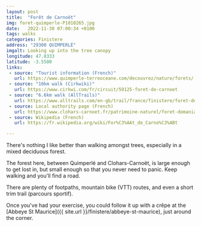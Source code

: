```yaml
---
layout: post
title:  "Forêt de Carnoët"
img: foret-quimperle-P1010265.jpg
date:   2022-11-30 07:00:34 +0100
tags: walks
categories: Finistere
address: "29300 QUIMPERLÉ"
imgalt: Looking up into the tree canopy
longitude: 47.8333
latitude: -3.5500
links:
 - source: "Tourist information (French)"
   url: https://www.quimperle-terreoceane.com/decouvrez/nature/forets/
 - source: "10km walk (Cirkwiki)"
   url: https://www.cirkwi.com/fr/circuit/59125-foret-de-carnoet
 - source: "6.6km walk (AllTrails)"
   url: https://www.alltrails.com/en-gb/trail/france/finistere/foret-de-carnoet-le-guern
 - source: Local authority page (French)
   url: https://www.clohars-carnoet.fr/patrimoine-naturel/foret-domaniale-carnoet/
 - source: Wikipedia (French)
   url: https://fr.wikipedia.org/wiki/For%C3%AAt_de_Carno%C3%ABt

---
```

There's nothing I like better than walking amongst trees, especially in a mixed deciduous forest.

The forest here, between Quimperlé and Clohars-Carnoët, is large enough to get lost in, but small enough so that you never need to panic. Keep walking and you'll find a road.

There are plenty of footpaths, mountain bike (VTT) routes, and even a short trim trail (parcours sportif).

Once you've had your exercise, you could follow it up with a crêpe at the [Abbeye St Maurice]({{ site.url }}/finistere/abbeye-st-maurice), just around the corner.
